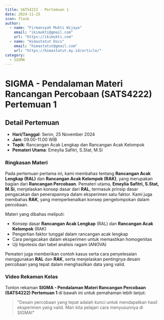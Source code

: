 ```yaml
--- 
title: SATS4222 - Pertemuan 1
date: 2024-11-25
icon: flask
author:
  - name: "Firmansyah Mukti Wijaya"
    email: "ikimukti@gmail.com"
    url: "https://ikimukti.com"
  - name: "Himastatut Docs"
    email: "himastatut@gmail.com"
    url: "https://himastatut.my.id/article/"
category:
  - SIGMA
--- 
```


# SIGMA - Pendalaman Materi Rancangan Percobaan (SATS4222) Pertemuan 1

## Detail Pertemuan

- **Hari/Tanggal**: Senin, 25 November 2024
- **Jam**: 09.00-11.00 WIB
- **Topik**: Rancangan Acak Lengkap dan Rancangan Acak Kelompok
- **Pemateri Utama**: Emeylia Safitri, S.Stat, M.Si

### Ringkasan Materi
Pada pertemuan pertama ini, kami membahas tentang **Rancangan Acak Lengkap (RAL)** dan **Rancangan Acak Kelompok (RAK)**, yang merupakan bagian dari **Rancangan Percobaan**. Pemateri utama, **Emeylia Safitri, S.Stat, M.Si**, menjelaskan konsep dasar dari **RAL**, termasuk prinsip dasar pengacakan dan penerapannya dalam eksperimen satu faktor. Kami juga membahas **RAK**, yang memperkenalkan konsep pengelompokan dalam percobaan.

Materi yang dibahas meliputi:
- Konsep dasar **Rancangan Acak Lengkap** (RAL) dan **Rancangan Acak Kelompok** (RAK)
- Pengertian faktor tunggal dalam rancangan acak lengkap
- Cara pengacakan dalam eksperimen untuk memastikan homogenitas
- Uji hipotesis dan tabel analisis ragam (ANOVA)

Pemateri juga memberikan contoh kasus serta cara penyelesaian menggunakan **RAL** dan **RAK**, serta menjelaskan pentingnya desain percobaan yang tepat dalam menghasilkan data yang valid.

### Video Rekaman Kelas
Tonton rekaman **SIGMA - Pendalaman Materi Rancangan Percobaan (SATS4222) Pertemuan 1** di bawah ini untuk pemahaman lebih lanjut:

<VidStack
  src="https://www.youtube.com/watch?v=Y3XPTdxNpig"
  title="SIGMA - Pendalaman Materi Rancangan Percobaan (SATS4222) Pertemuan 1"
/>

> "Desain percobaan yang tepat adalah kunci untuk mendapatkan hasil eksperimen yang valid. Mari kita pelajari cara menyusunnya di SIGMA!"


<GitContributors />
<GitChangelog />